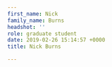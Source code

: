 ```yaml
---
first_name: Nick
family_name: Burns
headshot: ''
role: graduate student
date: 2019-02-26 15:14:57 +0000
title: Nick Burns

---
```

